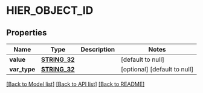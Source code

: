 # HIER_OBJECT_ID

## Properties
Name | Type | Description | Notes
------------ | ------------- | ------------- | -------------
**value** | [**STRING_32**](STRING_32.md) |  | [default to null]
**var_type** | [**STRING_32**](STRING_32.md) |  | [optional] [default to null]

[[Back to Model list]](../README.md#documentation-for-models) [[Back to API list]](../README.md#documentation-for-api-endpoints) [[Back to README]](../README.md)


